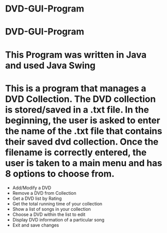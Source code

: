 # DVD-GUI-Program

# DVD-GUI-Program
# This Program was written in Java and used Java Swing

# This is a program that manages a DVD Collection. The DVD collection is stored/saved in a .txt file. In the beginning, the user is asked to enter the name of the .txt file that contains their saved dvd collection. Once the filename is correctly entered, the user is taken to a main menu and has 8 options to choose from.

* Add/Modify a DVD
* Remove a DVD from Collection
* Get a DVD list by Rating
* Get the total running time of your collection
* Show a list of songs in your collection
* Choose a DVD within the list to edit
* Display DVD information of a particular song
* Exit and save changes
